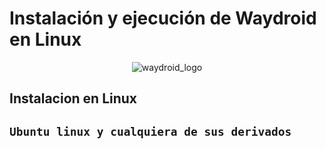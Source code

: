 # Instalación y ejecución de Waydroid en Linux

<p align="center">
  <img src="https://github.com/user-attachments/assets/f51f1f07-29d8-41c8-8f55-dd4649386f95" alt="waydroid_logo" />
</p>

## Instalacion en Linux

## `Ubuntu linux y cualquiera de sus derivados`

